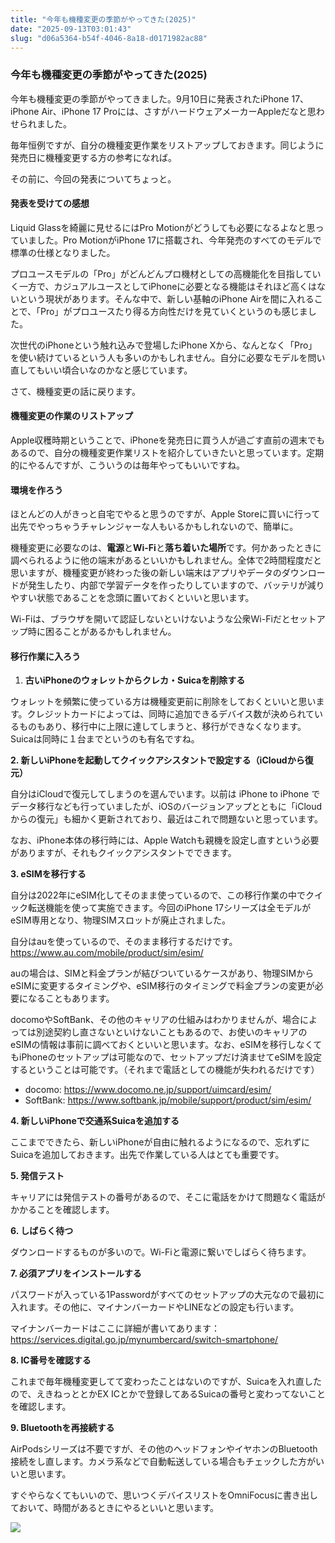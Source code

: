```yaml
---
title: "今年も機種変更の季節がやってきた(2025)"
date: "2025-09-13T03:01:43"
slug: "d06a5364-b54f-4046-8a18-d0171982ac88"
---
```

### 今年も機種変更の季節がやってきた(2025)

今年も機種変更の季節がやってきました。9月10日に発表されたiPhone 17、iPhone Air、iPhone 17 Proには、さすがハードウェアメーカーAppleだなと思わせられました。

毎年恒例ですが、自分の機種変更作業をリストアップしておきます。同じように発売日に機種変更する方の参考になれば。

その前に、今回の発表についてちょっと。

#### 発表を受けての感想

Liquid Glassを綺麗に見せるにはPro Motionがどうしても必要になるよなと思っていました。Pro MotionがiPhone 17に搭載され、今年発売のすべてのモデルで標準の仕様となりました。

プロユースモデルの「Pro」がどんどんプロ機材としての高機能化を目指していく一方で、カジュアルユースとしてiPhoneに必要となる機能はそれほど高くはないという現状があります。そんな中で、新しい基軸のiPhone Airを間に入れることで、「Pro」がプロユースたり得る方向性だけを見ていくというのも感じました。

次世代のiPhoneという触れ込みで登場したiPhone Xから、なんとなく「Pro」を使い続けているという人も多いのかもしれません。自分に必要なモデルを問い直してもいい頃合いなのかなと感じています。

さて、機種変更の話に戻ります。

#### 機種変更の作業のリストアップ

Apple収穫時期ということで、iPhoneを発売日に買う人が過ごす直前の週末でもあるので、自分の機種変更作業リストを紹介していきたいと思っています。定期的にやるんですが、こういうのは毎年やってもいいですね。

#### 環境を作ろう

ほとんどの人がきっと自宅でやると思うのですが、Apple Storeに買いに行って出先でやっちゃうチャレンジャーな人もいるかもしれないので、簡単に。

機種変更に必要なのは、**電源**と**Wi-Fi**と**落ち着いた場所**です。何かあったときに調べられるように他の端末があるといいかもしれません。全体で2時間程度だと思いますが、機種変更が終わった後の新しい端末はアプリやデータのダウンロードが発生したり、内部で学習データを作ったりしていますので、バッテリが減りやすい状態であることを念頭に置いておくといいと思います。

Wi-Fiは、ブラウザを開いて認証しないといけないような公衆Wi-Fiだとセットアップ時に困ることがあるかもしれません。

#### 移行作業に入ろう

1. **古いiPhoneのウォレットからクレカ・Suicaを削除する**

ウォレットを頻繁に使っている方は機種変更前に削除をしておくといいと思います。クレジットカードによっては、同時に追加できるデバイス数が決められているものもあり、移行中に上限に達してしまうと、移行ができなくなります。Suicaは同時に１台までというのも有名ですね。

**2. 新しいiPhoneを起動してクイックアシスタントで設定する（iCloudから復元）**

自分はiCloudで復元してしまうのを選んでいます。以前は iPhone to iPhone でデータ移行なども行っていましたが、iOSのバージョンアップとともに「iCloudからの復元」も細かく更新されており、最近はこれで問題ないと思っています。

なお、iPhone本体の移行時には、Apple Watchも親機を設定し直すという必要がありますが、それもクイックアシスタントでできます。

**3. eSIMを移行する**

自分は2022年にeSIM化してそのまま使っているので、この移行作業の中でクイック転送機能を使って実施できます。今回のiPhone 17シリーズは全モデルがeSIM専用となり、物理SIMスロットが廃止されました。

自分はauを使っているので、そのまま移行するだけです。 <https://www.au.com/mobile/product/sim/esim/>

auの場合は、SIMと料金プランが結びついているケースがあり、物理SIMからeSIMに変更するタイミングや、eSIM移行のタイミングで料金プランの変更が必要になることもあります。

docomoやSoftBank、その他のキャリアの仕組みはわかりませんが、場合によっては別途契約し直さないといけないこともあるので、お使いのキャリアのeSIMの情報は事前に調べておくといいと思います。なお、eSIMを移行しなくてもiPhoneのセットアップは可能なので、セットアップだけ済ませてeSIMを設定するということは可能です。（それまで電話としての機能が失われるだけです）

* docomo: <https://www.docomo.ne.jp/support/uimcard/esim/>
* SoftBank: <https://www.softbank.jp/mobile/support/product/sim/esim/>

**4. 新しいiPhoneで交通系Suicaを追加する**

ここまでできたら、新しいiPhoneが自由に触れるようになるので、忘れずにSuicaを追加しておきます。出先で作業している人はとても重要です。

**5. 発信テスト**

キャリアには発信テストの番号があるので、そこに電話をかけて問題なく電話がかかることを確認します。

**6. しばらく待つ**

ダウンロードするものが多いので。Wi-Fiと電源に繋いでしばらく待ちます。

**7. 必須アプリをインストールする**

パスワードが入っている1Passwordがすべてのセットアップの大元なので最初に入れます。その他に、マイナンバーカードやLINEなどの設定も行います。

マイナンバーカードはここに詳細が書いてあります：<https://services.digital.go.jp/mynumbercard/switch-smartphone/>

**8. IC番号を確認する**

これまで毎年機種変更してて変わったことはないのですが、Suicaを入れ直したので、えきねっととかEX ICとかで登録してあるSuicaの番号と変わってないことを確認します。

**9. Bluetoothを再接続する**

AirPodsシリーズは不要ですが、その他のヘッドフォンやイヤホンのBluetooth接続をし直します。カメラ系などで自動転送している場合もチェックした方がいいと思います。

すぐやらなくてもいいので、思いつくデバイスリストをOmniFocusに書き出しておいて、時間があるときにやるといいと思います。

![](https://medium.com/_/stat?event=post.clientViewed&referrerSource=full_rss&postId=3e02bb88ba6c)